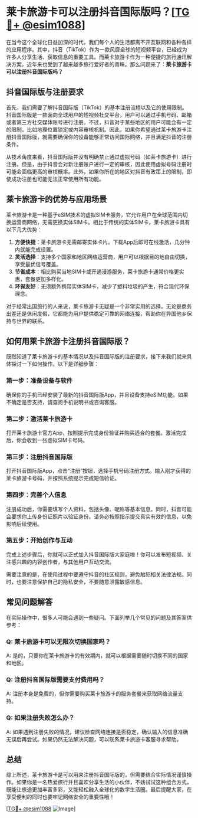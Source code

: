 # 莱卡旅游卡可以注册抖音国际版吗？[[TG💪+ @esim1088](https://t.me/s/esim1088)]

在当今这个全球化日益加深的时代，我们每个人的生活都离不开互联网和各种各样的应用程序。其中，抖音（TikTok）作为一款风靡全球的短视频平台，已经成为许多人分享生活、获取信息的重要工具。而莱卡旅游卡作为一种便捷的旅行通讯解决方案，近年来也受到了越来越多旅行爱好者的青睐。那么问题来了：**莱卡旅游卡可以注册抖音国际版吗？**

## 抖音国际版与注册要求

首先，我们需要了解抖音国际版（TikTok）的基本注册流程以及它的使用限制。抖音国际版是一款面向全球用户的短视频社交平台，用户可以通过手机号码、邮箱或者第三方社交媒体账号进行注册。不过，抖音对于某些地区的用户可能会有一定的限制，比如地理位置锁定或内容审核机制。因此，如果你希望通过莱卡旅游卡注册抖音国际版，就需要确保你的设备能够正常访问国际网络，并且满足抖音的注册条件。

从技术角度来看，抖音国际版并没有明确禁止通过虚拟号码（如莱卡旅游卡）进行注册。但是，由于抖音会对新注册账户进行一定的审核，因此使用虚拟号码注册时可能会面临更高的审核概率。此外，如果你所在的地区对抖音有政策上的限制，即使成功注册也可能无法正常使用所有功能。

## 莱卡旅游卡的优势与应用场景

莱卡旅游卡是一种基于eSIM技术的虚拟SIM卡服务，它允许用户在全球范围内切换运营商网络，无需更换实体SIM卡。相比于传统的实体SIM卡，莱卡旅游卡具有以下几大优势：

1. **方便快捷**：莱卡旅游卡无需邮寄实体卡片，下载App后即可在线激活，几分钟内就能完成设置。
2. **灵活选择**：支持多个国家和地区网络运营商，用户可以根据目的地自由切换，享受最优信号覆盖。
3. **节省成本**：相比购买当地SIM卡或开通漫游服务，莱卡旅游卡通常价格更实惠，套餐更加多样化。
4. **环保友好**：无须额外携带实体SIM卡，减少了塑料垃圾的产生，符合现代环保理念。

对于经常出国旅行的人来说，莱卡旅游卡无疑是一个非常实用的选择。无论是商务出差还是休闲度假，它都能为用户提供稳定可靠的网络连接，帮助你在异国他乡保持与世界的联系。

## 如何用莱卡旅游卡注册抖音国际版？

既然知道了莱卡旅游卡的基本情况以及抖音国际版的注册要求，接下来我们就来具体探讨一下如何操作。以下是详细步骤：

### 第一步：准备设备与软件
确保你的手机已经安装了最新的抖音国际版App，并且设备支持eSIM功能。如果不确定是否支持，请查阅手机说明书或咨询客服。

### 第二步：激活莱卡旅游卡
打开莱卡旅游卡官方App，按照提示完成身份验证并购买适合的套餐。激活完成后，你会收到一张虚拟SIM卡号码。

### 第三步：注册抖音国际版
打开抖音国际版App，点击“注册”按钮，选择手机号码注册方式。输入刚才获得的莱卡旅游卡号码，并按照系统提示完成短信验证。

### 第四步：完善个人信息
注册成功后，你需要填写个人资料，包括头像、昵称等基本信息。同时，抖音可能会要求你上传身份证照片以验证身份。请务必按照指示提交真实有效的信息，以免影响后续使用。

### 第五步：开始创作与互动
完成上述步骤后，你就可以正式加入抖音国际版大家庭啦！你可以发布短视频、关注感兴趣的内容创作者，与其他用户互动交流。

需要注意的是，在使用过程中要遵守抖音的社区规则，避免触犯相关法律法规。同时，也要注意保护自己的隐私安全，不要随意泄露敏感信息。

## 常见问题解答

在实际操作中，很多人可能会遇到一些疑问。下面列举几个常见的问题及其答案供参考：

### Q: 莱卡旅游卡可以无限次切换国家吗？
A: 是的，只要你在莱卡旅游卡的有效期内，就可以根据需要随时切换不同的国家和地区。

### Q: 注册抖音国际版需要支付费用吗？
A: 注册本身是免费的，但你需要购买莱卡旅游卡的服务套餐来获取网络流量支持。

### Q: 如果注册失败怎么办？
A: 如果遇到注册失败的情况，建议检查网络连接是否稳定，确认输入的信息准确无误后再尝试。如果仍然无法解决问题，可以联系莱卡旅游卡客服寻求帮助。

## 总结

综上所述，莱卡旅游卡是可以用来注册抖音国际版的，但需要结合实际情况谨慎操作。如果你是一名热爱旅行并且喜欢分享生活的小伙伴，不妨试试这种组合方式，既能让旅途更加丰富多彩，又能轻松融入全球化的数字生活圈。最后提醒大家，在享受便利的同时也要牢记网络安全的重要性哦！

[[TG💪+ @esim1088](https://t.me/s/esim1088) ![Image](https://i.postimg.cc/4NQfJmqS/Snipaste-2025-05-13-00-14-12.png)]